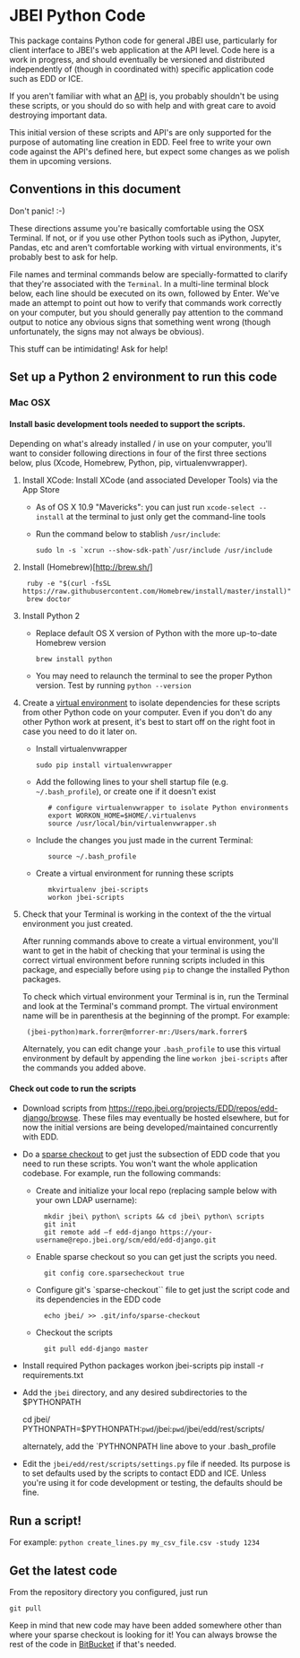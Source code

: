 # JBEI Python Code

This package contains Python code for general JBEI use, particularly for client interface to JBEI's
web application at the API level. Code here is a work in progress, and should eventually be
versioned and distributed independently of (though in coordinated with) specific application code
 such as EDD or ICE.

If you aren't familiar with what an [API](https://en.wikipedia.org/wiki/Application_programming_interface)
is, you probably shouldn't be using these scripts, or you should do so with help and with great
care to avoid destroying important data.

This initial version of these scripts and API's are only supported for the purpose of automating
line creation in EDD. Feel free to write your own code against the API's defined here, but expect
some changes as we polish them in upcoming versions.

## Conventions in this document

Don't panic! :-)

These directions assume you're basically comfortable using the OSX Terminal. If not, or if you use
 other Python tools such as iPython, Jupyter, Pandas, etc and aren't comfortable working with
 virtual environments, it's probably best to ask for help.

 File names and terminal commands below are specially-formatted to clarify that they're
 associated with the `Terminal`. In a multi-line terminal block below, each line should be
 executed on its own, followed by Enter.  We've made an attempt to point out how to verify that
 commands work correctly on your computer, but you should generally pay attention to the command
 output to notice any obvious signs that something went wrong (though unfortunately, the signs may
 not always be obvious).

 This stuff can be intimidating! Ask for help!

## Set up a Python 2 environment to run this code
### Mac OSX


#### Install basic development tools needed to support the scripts.
 Depending on what's already installed / in use on your computer, you'll want to consider
 following directions in four of the first three sections below, plus (Xcode, Homebrew, Python, pip,
 virtualenvwrapper).

1. Install XCode: <a name="XCode"/>
    Install XCode (and associated Developer Tools) via the App Store
    * As of OS X 10.9 "Mavericks": you can just run `xcode-select --install` at the terminal to just
    only get the command-line tools
    * Run the command below to stablish `/usr/include`:

         ``sudo ln -s `xcrun --show-sdk-path`/usr/include /usr/include``
2. Install (Homebrew)[http://brew.sh/] <a name="HomeBrew"/>

        ruby -e "$(curl -fsSL https://raw.githubusercontent.com/Homebrew/install/master/install)"
        brew doctor
3. Install Python 2 <a name="Python"/>
    * Replace default OS X version of Python with the more up-to-date Homebrew version

        `brew install python`
    * You may need to relaunch the terminal to see the proper Python version. Test by running
    `python --version`

4. Create a [virtual environment](http://docs.python-guide.org/en/latest/dev/virtualenvs/) to
isolate
dependencies for these scripts from other Python code on your computer. Even if you don't do any
other Python work at present, it's best to start off on the right foot in case you need to do it
later on.

   * Install virtualenvwrapper

       `sudo pip install virtualenvwrapper`
   * Add the following lines to your shell startup file (e.g. `~/.bash_profile`), or create one
   if it doesn't exist

            # configure virtualenvwrapper to isolate Python environments
            export WORKON_HOME=$HOME/.virtualenvs
            source /usr/local/bin/virtualenvwrapper.sh
   * Include the changes you just made in the current Terminal:

            source ~/.bash_profile

   * Create a virtual environment for running these scripts

            mkvirtualenv jbei-scripts
            workon jbei-scripts

5. Check that your Terminal is working in the context of the the virtual environment you just
created.

    After running commands above to create a virtual environment, you'll want to get in the habit of
    checking that your terminal is using the correct virtual environment before running scripts
    included in this package, and especially before using `pip` to change the installed Python
    packages.

    To check which virtual environment your Terminal is in, run the Terminal and look at the
    Terminal's command prompt. The virtual environment name will be in parenthesis at the
    beginning of the prompt. For example:

        (jbei-python)mark.forrer@mforrer-mr:/Users/mark.forrer$
    Alternately, you can edit change your `.bash_profile` to use this virtual environment by default
    by appending the line `workon jbei-scripts` after the commands you added above.

#### Check out code to run the scripts
	
* Download scripts from https://repo.jbei.org/projects/EDD/repos/edd-django/browse. These files may eventually be hosted elsewhere, but for now the initial versions are being developed/maintained concurrently with EDD.
* Do a [sparse checkout](http://jasonkarns.com/blog/subdirectory-checkouts-with-git-sparse-checkout/) to get just the subsection of EDD code that you need to run these scripts. You won't want the whole application codebase. For example, run the following commands:
   * Create and initialize your local repo (replacing sample below with your own LDAP username):
   
	       mkdir jbei\ python\ scripts && cd jbei\ python\ scripts
	       git init
	       git remote add –f edd-django https://your-username@repo.jbei.org/scm/edd/edd-django.git
   * Enable sparse checkout so you can get just the scripts you need.

           git config core.sparsecheckout true
	   
   * Configure git's `sparse-checkout`` file to get just the script code and its dependencies in the
    EDD code

           echo jbei/ >> .git/info/sparse-checkout
	   
   * Checkout the scripts

           git pull edd-django master
	   
* Install required Python packages
	    workon jbei-scripts
        pip install -r requirements.txt
	
* Add the `jbei` directory, and any desired subdirectories to the $PYTHONPATH

    cd jbei/
	PYTHONPATH=$PYTHONPATH:`pwd`/jbei:`pwd`/jbei/edd/rest/scripts/
	
	alternately, add the `PYTHNONPATH line above to your .bash_profile
	
* Edit the `jbei/edd/rest/scripts/settings.py` file if needed. Its purpose is to set defaults used
 by the scripts to contact EDD and ICE.  Unless you're using it for code development or testing,
 the defaults should be fine.

## Run a script!

For example: `python create_lines.py my_csv_file.csv -study 1234`

## Get the latest code

From the repository directory you configured, just run

    git pull

Keep in mind that new code may have been added somewhere other than where your sparse checkout is
 looking for it! You can always browse the rest of the code in [BitBucket](https://repo.jbei.org/projects/EDD/repos/edd-django/browse/jbei/)
 if that's needed.



	
	   
	   